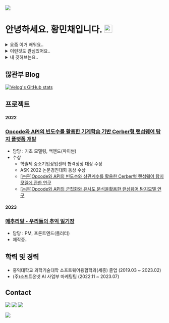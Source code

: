 <img src="https://capsule-render.vercel.app/api?type=waving&color=BDBDC8&height=150&section=header" />

# 안녕하세요. 황민채입니다. <img src="https://raw.githubusercontent.com/Tarikul-Islam-Anik/Animated-Fluent-Emojis/master/Emojis/Hand%20gestures/Hand%20with%20Fingers%20Splayed%20Light%20Skin%20Tone.png" alt="Hand with Fingers Splayed Light Skin Tone" width="25" height="25" />

<details>
<summary>요즘 이거 배워요..</summary>
<div markdown="1">

🎾🎾
![](https://img.shields.io/badge/MySQL-00000F?style=for-the-badge&logo=mysql&logoColor=white)
![](https://img.shields.io/badge/Flutter-02569B?style=for-the-badge&logo=flutter&logoColor=white)
![](https://img.shields.io/badge/Swift-FA7343?style=for-the-badge&logo=swift&logoColor=white)
![](https://img.shields.io/badge/HTML-239120?style=for-the-badge&logo=html5&logoColor=white)
![](https://img.shields.io/badge/iOS-000000?style=for-the-badge&logo=ios&logoColor=white)
![](https://img.shields.io/badge/JavaScript-F7DF1E?style=for-the-badge&logo=JavaScript&logoColor=white)
![](https://img.shields.io/badge/Dart-0175C2?style=for-the-badge&logo=dart&logoColor=white)
![](https://img.shields.io/badge/Markdown-000000?style=for-the-badge&logo=markdown&logoColor=white)
![](https://img.shields.io/badge/GIT-E44C30?style=for-the-badge&logo=git&logoColor=white)
  
</div>
</details>

<details>
<summary>이런것도 관심있어요..</summary>
<div markdown="1">

![](https://img.shields.io/badge/Amazon_AWS-232F3E?style=for-the-badge&logo=amazon-aws&logoColor=white)
![](https://img.shields.io/badge/Unity-100000?style=for-the-badge&logo=unity&logoColor=white)
![](https://img.shields.io/badge/Kotlin-0095D5?&style=for-the-badge&logo=kotlin&logoColor=white)
![](https://img.shields.io/badge/Python-14354C?style=for-the-badge&logo=python&logoColor=white)
![](https://img.shields.io/badge/React_Native-20232A?style=for-the-badge&logo=react&logoColor=61DAFB)


</div>
</details>

<details>
<summary>내 깃허브는요..</summary>
<div markdown="1">       


![Top Langs](https://github-readme-stats.vercel.app/api/top-langs/?username=Hminchae&theme=transparent)


![Anurag's GitHub stats](https://github-readme-stats.vercel.app/api?username=Hminchae&show_icons=true&theme=transparent)
</div>
</details>


## 많관부 Blog 

[![Velog's GitHub stats](https://velog-readme-stats.vercel.app/api?name=hminchae)](https://velog.io/@hminchae)


## 프로젝트

#### 2022
### [Opcode와 API의 빈도수를 활용한 기계학습 기반 Cerber형 랜섬웨어 탐지 플랫폼 개발](https://github.com/Hminchae/Cerber-Type-Ransomware-Detection)
  * 담당 : 기초 모델링, 백엔드(파이썬)
  * 수상
    * 학술제 중소기업상업센터 협력장상 대상 수상
    * ASK 2022 논문경진대회 동상 수상
    * [[논문]Opcode와 API의 빈도수와 상관계수를 활용한 Cerber형 랜섬웨어 탐지모델에 관한 연구](https://www.dbpia.co.kr/journal/articleDetail?nodeId=NODE11262459)
    * [[논문]Opcode와 API의 군집화와 유사도 분석을활용한 랜섬웨어 탐지모델 연구](https://preview.kstudy.com/W_files/kiss9/52825035_pv.pdf)

#### 2023
### [메추리알 - 우리들의 추억 일기장](https://github.com/Team-MechuriR/MechuriR)
  * 담당 : PM, 프론트엔드(플러터)
  * 제작중..


## 학력 및 경력

* 홍익대학교 과학기술대학 소프트웨어융합학과(세종) 졸업 (2019.03 ~ 2023.02)
* (주)소프트온넷 AI 사업부 마케팅팀 (2022.11 ~ 2023.07)


## Contact
<a href="hminchae@gmail.com"><img src="https://img.shields.io/badge/Gmail-EA4335?style=flat-square&logo=Gmail&logoColor=white"/></a>
<a href="https://www.instagram.com/hi_thanky/"><img src="https://img.shields.io/badge/Instagram-E4405F?style=flat-square&logo=Instagram&logoColor=white"/></a>
<a href="https://www.linkedin.com/in/min-hwang-1452b3245/"><img src="https://img.shields.io/badge/Linkedin-0A66C2?style=flat-square&logo=Linkedin&logoColor=white"/></a>

 
<img src="https://capsule-render.vercel.app/api?type=waving&color=BDBDC8&height=150&section=footer" />
